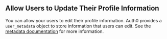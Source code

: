 ## Allow Users to Update Their Profile Information

You can allow your users to edit their profile information. Auth0 provides a `user_metadata` object to store information that users can edit. See the [metadata documentation](/metadata) for more information.